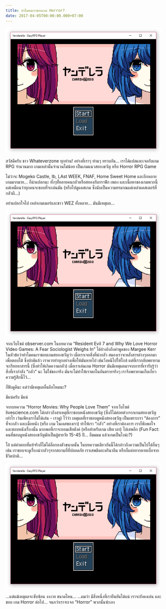 ```yaml
---
title: ทำไมคนเราชอบเกม Horror?
date: 2017-04-05T00:00:00.000+07:00
---
```


![](/assets/images/article/meet-easy-rpg/easy-rpg-player.png)

สวัสดีครับ ชาว Whateverzone ทุกท่าน! 
อย่างที่เราๆ ท่านๆ ทราบกัน… เราได้แปลและเจอกับเกม RPG จำนวนมาก เกมเหล่านั้นจำนวนไม่น้อย เป็นเกมแนวสยองขวัญ หรือ Horror RPG Game

ไม่ว่าจะ Mogeko Castle, Ib, LAst WEEK, FNAF, Home Sweet Home และอีกหลายเกมมากมาย…
ก็น่าแปลกนะ ทั้งๆที่่หลายคนกลัวหรือสยองกับกราฟิก เพลง และเนื้อหาของเกมพวกนี้ แต่เหมือนว่าทุกคนจะชอบที่จะเล่นมัน (หรือไปดูแคสเกม ซึ่งนับเป็นความทรมาณแด่เหล่าแคสเตอร์ที่กลัวผี…)

อย่าแปลกใจไป เหล่าเกมเมอร์และชาว WEZ ทั้งหลาย…
มันมีเหตุผล…

![](/assets/images/article/meet-easy-rpg/easy-rpg-player.png)

จากเว็บไซต์ observer.com ในบทความ “Resident Evil 7 and Why We Love Horror Video Games: A Fear Sociologist Weighs In” ได้อ้างอิงถึงคำพูดของ Margee Kerr ในหัวข้อว่าทำไมคนเราชอบเกมสยองขวัญว่า เมื่อเราเจอสิ่งที่น่ากลัว สมองเราจะหลั่งสารต่างๆออกมาเพื่อตอบโต้ ซึ่งปกติแล้ว เราควรทำทุกอย่างเพื่อให้มันหายไป เช่นวิ่งหนีไปให้ใกล้ แต่ที่เรากลับพยายามจะเรียกหาสารนี้ (ซึ่งทำให้เกิดความกลัว) เมื่อเราเล่นเกม Horror มันมีเหตุผลมาจากการที่เรารับรู้ว่า สิ่งที่เรากำลัง “กลัว” นะ ไม่ใช่ของจริง มันจะไม่ทำให้เราตกในอันตรายจริงๆ เราจึงพยายามเก็บเกี่ยวความรู้สึกนี้ไว้…

ก็ฟังดูดีนะ แต่ว่ามีเหตุผลอื่นอีกไหมนะ?

มีแน่ครับ มีแน่

จากบทความ “Horror Movies: Why People Love Them” จากเว็บไซต์ livescience.com ได้กล่าวถึงสาเหตุที่เราชอบหนังสยองขวัญ (ซึ่งก็ไม่ค่อยต่างจากเกมสยองขวัญเท่าไร เว้นเพียงเราไม่ได้เล่น - เราดู) ไว้ว่า เหตุผลที่เราชอบดูหนังสยองขวัญ เป็นเพราะเรา “ต้องการ” ที่จะกลัว และเมื่อหนัง (หรือ เกม ในเคสของเรา) ทำให้เรา “กลัว” อย่างที่เราต้องการ เราก็พึงพอใจ และชอบหนังเรื่องนั้น มากพอที่เราจะยอมเสียตังค์ (หรือสำหรับเกม เสียเวลา) ไปเสพอีก (Fun Fact: คนที่ชอบดูหนังสยองขวัญมักเป็นผู้ชายวัย 15-45 ปี… อืมมมม แล้วเกมเป็นไงน่ะ?) 

โอ้ แต่คำตอบที่แท้จริงก็ไม่ได้ล็อกลงตัวขนาดนั้น ในบทความเดียวกันนี้ได้กล่าวถึงความเป็นไปได้อื่นๆ เช่น เราชอบจะดูเรื่องน่ากลัวๆจากสถานที่ที่ปลอดภัย เราเสพติดอะดรีนาลีน หรือก็แค่อยากหายเบื่อจากชีวิตปกติ…

![](/assets/images/article/meet-easy-rpg/easy-rpg-player.png)

...แต่แม้เหตุผลจะซับซ้อน งงงวย ขนาดไหน… ...ผมว่า มีสิ่งหนึ่งที่เรายืนยันได้แน่
เราจะยังคงเล่น และชอบ เกม Horror ต่อไป… จนกว่าเราจะเจอ “Horror” พวกนั้นซ่ะเอง
